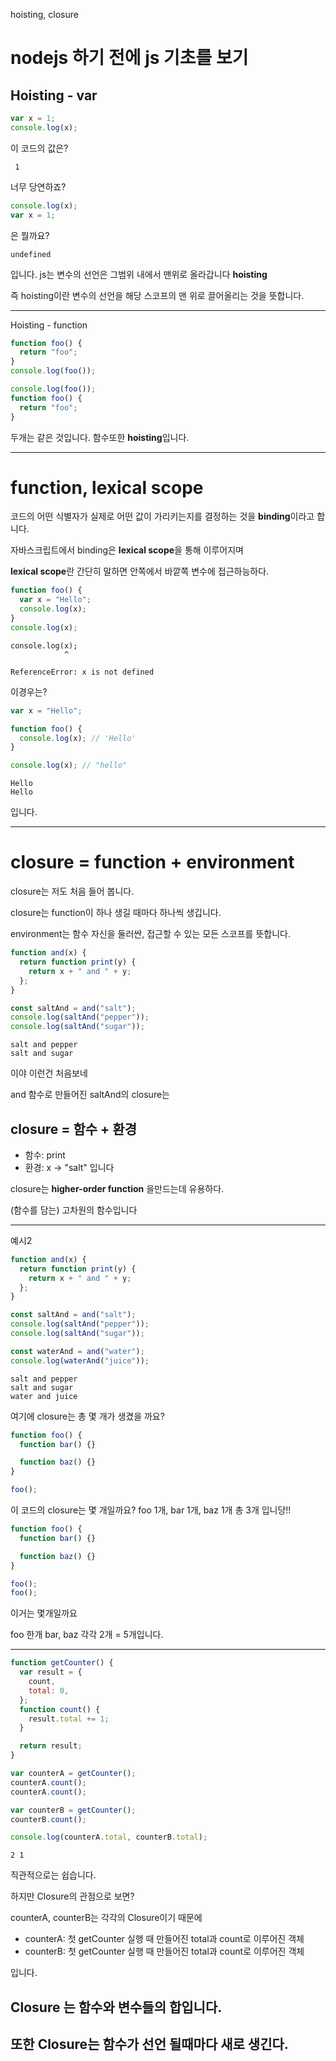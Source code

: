 hoisting, closure

# nodejs 하기 전에 js 기초를 보기

## Hoisting - var

```js
var x = 1;
console.log(x);
```

이 코드의 값은?

```
 1
```

너무 당연하죠?

```js
console.log(x);
var x = 1;
```

은 뭘까요?

```
undefined
```

입니다.
js는 변수의 선언은 그범위 내에서 맨위로 올라갑니다 **hoisting**

즉 hoisting이란 변수의 선언을 해당 스코프의 맨 위로 끌어올리는 것을 뜻합니다.

---

Hoisting - function

```js
function foo() {
  return "foo";
}
console.log(foo());
```

```js
console.log(foo());
function foo() {
  return "foo";
}
```

두개는 같은 것입니다. 함수또한 **hoisting**입니다.

---

# function, lexical scope

코드의 어떤 식별자가 실제로 어떤 값이 가리키는지를 결정하는 것을 **binding**이라고 합니다.

자바스크립트에서 binding은 **lexical scope**을 통해 이루어지며

**lexical scope**란 간단히 말하면 안쪽에서 바깥쪽 변수에 접근하능하다.

```js
function foo() {
  var x = "Hello";
  console.log(x);
}
console.log(x);
```

```
console.log(x);
            ^

ReferenceError: x is not defined
```

이경우는?

```js
var x = "Hello";

function foo() {
  console.log(x); // 'Hello'
}

console.log(x); // "hello"
```

```
Hello
Hello
```

입니다.

---

# closure = function + environment

closure는 저도 처음 들어 봅니다.

closure는 function이 하나 생길 때마다 하나씩 생깁니다.

environment는 함수 자신을 둘러싼, 접근할 수 있는 모든 스코프를 뜻합니다.

```js
function and(x) {
  return function print(y) {
    return x + " and " + y;
  };
}

const saltAnd = and("salt");
console.log(saltAnd("pepper"));
console.log(saltAnd("sugar"));
```

```
salt and pepper
salt and sugar
```

이야 이런건 처음보네

and 함수로 만들어진 saltAnd의 closure는

## closure = 함수 + 환경

- 함수: print
- 환경: x -> "salt" 입니다

closure는 **higher-order function** 을만드는데 유용하다.

(함수를 담는) 고차원의 함수입니다

---

예시2

```js
function and(x) {
  return function print(y) {
    return x + " and " + y;
  };
}

const saltAnd = and("salt");
console.log(saltAnd("pepper"));
console.log(saltAnd("sugar"));

const waterAnd = and("water");
console.log(waterAnd("juice"));
```

```
salt and pepper
salt and sugar
water and juice
```

여기에 closure는 총 몇 개가 생겼을 까요?

```js
function foo() {
  function bar() {}

  function baz() {}
}

foo();
```

이 코드의 closure는 몇 개일까요?
foo 1개, bar 1개, baz 1개
총 3개 입니당!!

```js
function foo() {
  function bar() {}

  function baz() {}
}

foo();
foo();
```

이거는 몇개일까요

foo 한개 bar, baz 각각 2개 = 5개입니다.

---

```js
function getCounter() {
  var result = {
    count,
    total: 0,
  };
  function count() {
    result.total += 1;
  }

  return result;
}

var counterA = getCounter();
counterA.count();
counterA.count();

var counterB = getCounter();
counterB.count();

console.log(counterA.total, counterB.total);
```

```
2 1
```

직관적으로는 쉽습니다.

하지만 Closure의 관점으로 보면?

counterA, counterB는 각각의 Closure이기 때문에

- counterA: 첫 getCounter 실행 때 만들어진 total과 count로 이루어진 객체
- counterB: 첫 getCounter 실행 때 만들어진 total과 count로 이루어진 객체

입니다.

## **Closure** 는 함수와 변수들의 합입니다.

## 또한 **Closure**는 함수가 선언 될때마다 새로 생긴다.
